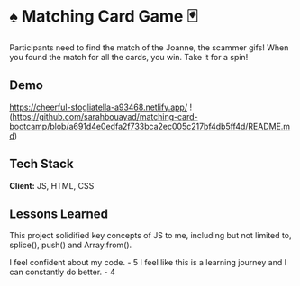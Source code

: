 
# ♠️ Matching Card Game 🃏

Participants need to find the match of the Joanne, the scammer gifs! When you found the match for all the cards, you win. Take it for a spin! 


## Demo

https://cheerful-sfogliatella-a93468.netlify.app/
!(https://github.com/sarahbouayad/matching-card-bootcamp/blob/a691d4e0edfa2f733bca2ec005c217bf4db5ff4d/README.md)


## Tech Stack

**Client:** JS, HTML, CSS




## Lessons Learned


This project solidified key concepts of JS to me, including but not limited to, splice(), push() and Array.from().

I feel confident about my code. - 5
I feel like this is a learning journey and I can constantly do better. - 4

